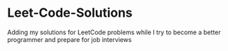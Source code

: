 # Leet-Code-Solutions
Adding my solutions for LeetCode problems while I try to become a better programmer and prepare for job interviews
